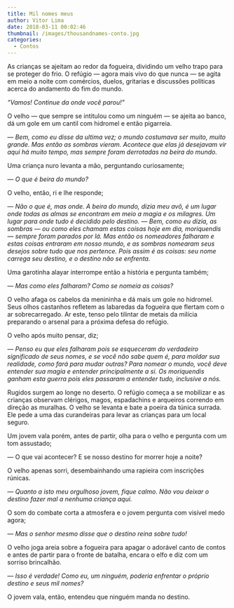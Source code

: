 ```yaml
---
title: Mil nomes meus
author: Vitor Lima
date: 2018-03-11 00:02:46
thumbnail: /images/thousandnames-conto.jpg
categories:
  - Contos
---
```

As crianças se ajeitam ao redor da fogueira, dividindo um velho trapo para se proteger do frio. O refúgio — agora mais vivo do que nunca — se agita em meio a noite com comércios, duelos, gritarias e discussões políticas acerca do andamento do fim do mundo.

*“Vamos! Continue da onde você parou!”*

O velho — que sempre se intitulou como um ninguém — se ajeita ao banco, dá um gole em um cantil com hidromel e então pigarreia.

— *Bem, como eu disse da ultima vez; o mundo costumava ser muito, muito grande. Mas então as sombras vieram. Acontece que elas já desejavam vir aqui há muito tempo, mas sempre foram derrotadas na beira do mundo.*

Uma criança nuro levanta a mão, perguntando curiosamente;

— *O que é beira do mundo?*

O velho, então, ri e lhe responde;

— *Não o que é, mas onde. A beira do mundo, dizia meu avô, é um lugar onde todas as almas se encontram em meio a magia e os milagres. Um lugar para onde tudo é decidido pelo destino.*
— *Bem, como eu dizia, as sombras — ou como eles chamam estas coisas hoje em dia, moriquendis — sempre foram parados por lá. Mas então os nomeadores falharam e estas coisas entraram em nosso mundo, e as sombras nomearam seus desejos sobre tudo que nos pertence. Pois assim é as coisas: seu nome carrega seu destino, e o destino não se enfrenta.*

Uma garotinha alayar interrompe então a história e pergunta também;

— *Mas como eles falharam? Como se nomeia as coisas?*

O velho afaga os cabelos da menininha e dá mais um gole no hidromel. Seus olhos castanhos refletem as labaredas da fogueira que flertam com o ar sobrecarregado. Ar este, tenso pelo tilintar de metais da milícia preparando o arsenal para a próxima defesa do refúgio.

O velho após muito pensar, diz;

— *Penso eu que eles falharam pois se esqueceram do verdadeiro significado de seus nomes, e se você não sabe quem é, para moldar sua realidade, como fará para mudar outras? Para nomear o mundo, você deve entender sua magia e entender principalmente a si. Os moriquendis ganham esta guerra pois eles passaram a entender tudo, inclusive a nós.*

Rugidos surgem ao longe no deserto. O refúgio começa a se mobilizar e as crianças observam clérigos, magos, espadachins e arqueiros correndo em direção as muralhas. O velho se levanta e bate a poeira da túnica surrada. Ele pede a uma das curandeiras para levar as crianças para um local seguro.

Um jovem vala porém, antes de partir, olha para o velho e pergunta com um tom assustado;

— O que vai acontecer? E se nosso destino for morrer hoje a noite?

O velho apenas sorri, desembainhando uma rapieira com inscrições rúnicas.

— *Quanto a isto meu orgulhoso jovem, fique calmo. Não vou deixar o destino fazer mal a nenhuma criança aqui.*

O som do combate corta a atmosfera e o jovem pergunta com visível medo agora;

— *Mas o senhor mesmo disse que o destino reina sobre tudo!*

O velho joga areia sobre a fogueira para apagar o adorável canto de contos e antes de partir para o fronte de batalha, encara o elfo e diz com um sorriso brincalhão.

— *Isso é verdade! Como eu, um ninguém, poderia enfrentar o próprio destino e seus mil nomes?*

O jovem vala, então, entendeu que ninguém manda no destino.


